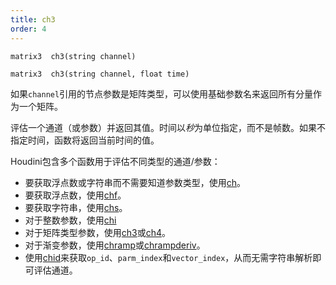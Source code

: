 ```yaml
---
title: ch3
order: 4
---
```


`matrix3  ch3(string channel)`

`matrix3  ch3(string channel, float time)`

如果`channel`引用的节点参数是矩阵类型，可以使用基础参数名来返回所有分量作为一个矩阵。

评估一个通道（或参数）并返回其值。时间以*秒*为单位指定，而不是帧数。如果不指定时间，函数将返回当前时间的值。

Houdini包含多个函数用于评估不同类型的通道/参数：

- 要获取浮点数或字符串而不需要知道参数类型，使用[ch](ch.html "评估一个通道（或参数）并返回其值。")。
- 要获取浮点数，使用[chf](chf.html "评估一个通道（或参数）并返回其值。")。
- 要获取字符串，使用[chs](chs.html "评估一个通道（或参数）并返回其值。")。
- 对于整数参数，使用[chi](chi.html "评估一个通道（或参数）并返回其值。")
- 对于矩阵类型参数，使用[ch3](ch3.html "评估一个通道（或参数）并返回其值。")或[ch4](ch4.html "评估一个通道（或参数）并返回其值。")。
- 对于渐变参数，使用[chramp](chramp.html "评估一个渐变参数并返回其值。")或[chrampderiv](chrampderiv.html "评估一个参数相对于位置的导数。")。
- 使用[chid](chid.html "解析通道字符串（或参数）并返回op_id、parm_index和vector_index。")来获取`op_id`、`parm_index`和`vector_index`，从而无需字符串解析即可评估通道。